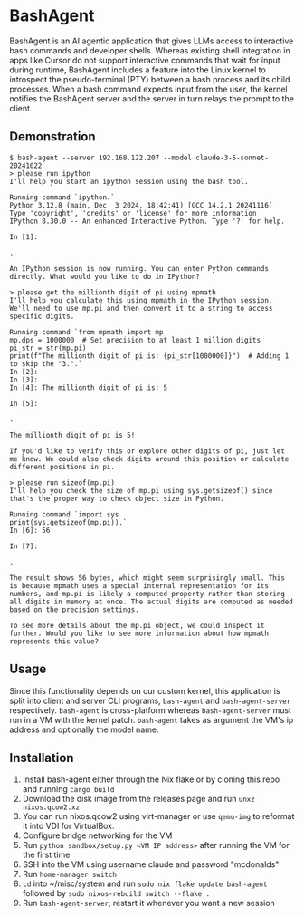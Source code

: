 # BashAgent

BashAgent is an AI agentic application that gives LLMs access to interactive bash commands and developer shells. Whereas existing shell integration in apps like Cursor do not support interactive commands that wait for input during runtime, BashAgent includes a feature into the Linux kernel to introspect the pseudo-terminal (PTY) between a bash process and its child processes. When a bash command expects input from the user, the kernel notifies the BashAgent server and the server in turn relays the prompt to the client.

## Demonstration
```
$ bash-agent --server 192.168.122.207 --model claude-3-5-sonnet-20241022
> please run ipython
I'll help you start an ipython session using the bash tool.

Running command `ipython.`
Python 3.12.8 (main, Dec  3 2024, 18:42:41) [GCC 14.2.1 20241116]
Type 'copyright', 'credits' or 'license' for more information
IPython 8.30.0 -- An enhanced Interactive Python. Type '?' for help.

In [1]:

.

An IPython session is now running. You can enter Python commands directly. What would you like to do in IPython?

> please get the millionth digit of pi using mpmath                  
I'll help you calculate this using mpmath in the IPython session. We'll need to use mp.pi and then convert it to a string to access specific digits.

Running command `from mpmath import mp
mp.dps = 1000000  # Set precision to at least 1 million digits
pi_str = str(mp.pi)
print(f"The millionth digit of pi is: {pi_str[1000000]}")  # Adding 1 to skip the "3.".`
In [2]: 
In [3]: 
In [4]: The millionth digit of pi is: 5

In [5]:

.

The millionth digit of pi is 5! 

If you'd like to verify this or explore other digits of pi, just let me know. We could also check digits around this position or calculate different positions in pi.

> please run sizeof(mp.pi)
I'll help you check the size of mp.pi using sys.getsizeof() since that's the proper way to check object size in Python.

Running command `import sys
print(sys.getsizeof(mp.pi)).`
In [6]: 56

In [7]:

.

The result shows 56 bytes, which might seem surprisingly small. This is because mpmath uses a special internal representation for its numbers, and mp.pi is likely a computed property rather than storing all digits in memory at once. The actual digits are computed as needed based on the precision settings.

To see more details about the mp.pi object, we could inspect it further. Would you like to see more information about how mpmath represents this value?
```

## Usage

Since this functionality depends on our custom kernel, this application is split into client and server CLI programs, `bash-agent` and `bash-agent-server` respectively. `bash-agent` is cross-platform whereas `bash-agent-server` must run in a VM with the kernel patch. `bash-agent` takes as argument the VM's ip address and optionally the model name.

## Installation

1) Install bash-agent either through the Nix flake or by cloning this repo and running `cargo build`
2) Download the disk image from the releases page and run `unxz nixos.qcow2.xz`
3) You can run nixos.qcow2 using virt-manager or use `qemu-img` to reformat it into VDI for VirtualBox.
4) Configure bridge networking for the VM
5) Run `python sandbox/setup.py <VM IP address>` after running the VM for the first time
6) SSH into the VM using username claude and password "mcdonalds"
7) Run `home-manager switch`
8) `cd` into ~/misc/system and run `sudo nix flake update bash-agent` followed by `sudo nixos-rebuild switch --flake .`
9) Run `bash-agent-server`, restart it whenever you want a new session
